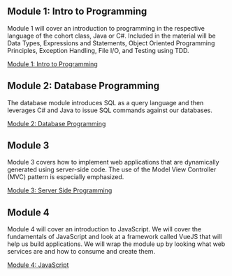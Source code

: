 ## Module 1: Intro to Programming

Module 1 will cover an introduction to programming in the respective language of the cohort class, Java or C#. Included in the material will be 
Data Types, Expressions and Statements, Object Oriented Programming Principles, Exception Handling, File I/O, and Testing using TDD.

[Module 1: Intro to Programming](module-1/)

## Module 2: Database Programming

The database module introduces SQL as a query language and then leverages C# and Java to issue SQL commands against our databases.

[Module 2: Database Programming](module-2)

## Module 3

Module 3 covers how to implement web applications that are dynamically generated using server-side code. The use of the Model View Controller (MVC) pattern is especially emphasized.

[Module 3: Server Side Programming](module-3)

## Module 4

Module 4 will cover an introduction to JavaScript. We will cover the fundamentals of JavaScript and look at a framework called VueJS that will help us build applications. We will wrap the module up by looking what web services are and how to consume and create them.

[Module 4: JavaScript](module-4)
